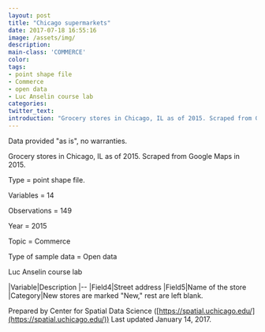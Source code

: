 ```yaml
---
layout: post
title: "Chicago supermarkets"
date: 2017-07-18 16:55:16
image: /assets/img/
description:
main-class: 'COMMERCE'
color:
tags:
- point shape file
- Commerce
- open data
- Luc Anselin course lab
categories:
twitter_text:
introduction: "Grocery stores in Chicago, IL as of 2015. Scraped from Google Maps in 2015."
---
```

<script>
  var map = L.map('map');
  L.tileLayer('https://api.tiles.mapbox.com/v4/{id}/{z}/{x}/{y}.png?access_token=pk.eyJ1IjoibWFwYm94IiwiYSI6ImNpejY4NXVycTA2emYycXBndHRqcmZ3N3gifQ.rJcFIG214AriISLbB6B5aw', { <!--this is the URL for the chicago_sup Geojson-->
		maxZoom: 18,
		attribution: 'Map data &copy; <a href="http://openstreetmap.org">OpenStreetMap</a> contributors, ' +
			'<a href="http://creativecommons.org/licenses/by-sa/2.0/">CC-BY-SA</a>, ' +
			'Imagery © <a href="http://mapbox.com">Mapbox</a>',
		id: 'mapbox.light'
	}).addTo(map);

  map.scrollWheelZoom.disable();
  map.touchZoom.disable();
  var enableMapInteraction = function () {
      map.scrollWheelZoom.enable();
      map.touchZoom.enable();
  }
  $('#map').on('click touch', enableMapInteraction);
$('#map').on('mouseout', function(){ map.scrollWheelZoom.disable();});

  var smallIcon = L.icon({
         iconUrl: '../assets/img/icons/blue.png',
         iconSize: [16, 16], // size of the icon
         });

   function onEachFeature(feature, layer) {
     //console.log(feature);
     var txt = "";
     for (var fname in feature.properties) {
       txt += fname;
       txt += " : ";
       txt += feature.properties[fname];
       txt += "<br/>";
     }
     layer.bindPopup(txt);
   }


  // load GeoJSON from an external file
  // load GeoJSON from an external file
  $.getJSON("../data/chicago_sup.geojson",function(data){
    // add GeoJSON layer to the map once the file is loaded
    var json = L.geoJson(data, {
      pointToLayer: function(feature, latlng) {
        
        return L.marker(latlng, {
          icon: smallIcon
        });
      },
      onEachFeature: onEachFeature
    });
    json.addTo(map);
    map.fitBounds(json.getBounds());
  });

</script>


Data provided "as is", no warranties.

Grocery stores in Chicago, IL as of 2015. Scraped from Google Maps in 2015.



 Type = point shape file.

 Variables = 14

 Observations = 149

 Year = 2015

 Topic = Commerce

 Type of sample data = Open data

 Luc Anselin course lab

|Variable|Description
|--
|Field4|Street address
|Field5|Name of the store
|Category|New stores are marked "New," rest are left blank.

Prepared by Center for Spatial Data Science ([https://spatial.uchicago.edu/](https://spatial.uchicago.edu/))
 Last updated January 14, 2017.
